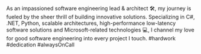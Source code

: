 As an impassioned software engineering lead & architect 🛠️, my journey is fueled by the sheer thrill of building innovative solutions. Specializing in C#, .NET, Python, scalable architectures, high-performance low-latency software solutions and Microsoft-related technologies 💻, I channel my love for good software engineering into every project I touch. #hardwork #dedication #alwaysOnCall
